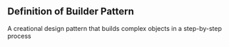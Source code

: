## Definition of Builder Pattern

A creational design pattern that builds complex objects in a step-by-step process